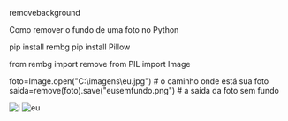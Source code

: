 
 removebackground

Como remover o fundo de uma foto no Python


pip install rembg
pip install Pillow


from rembg import remove
from PIL import Image

foto=Image.open("C:\imagens\eu.jpg") # o caminho onde está sua foto
saida=remove(foto).save("eusemfundo.png") # a saída da foto sem fundo


![i](https://user-images.githubusercontent.com/91196904/210466384-79cc12a4-1e33-4e3c-b223-6bdab73975ff.png)
![eu](https://user-images.githubusercontent.com/91196904/210466388-d307c85b-ff4c-445b-8c31-a008f07286fd.png)
